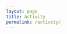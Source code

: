 ```yaml
---
layout: page
title: Activity
permalink: /activity/
---
```


<div id="lastfm-recent" data-user="bassam_exe" data-limit="12"></div>
<script src="/assets/js/lastfm-recent.js"></script>
<link rel="stylesheet" href="/assets/css/lastfm.css">
